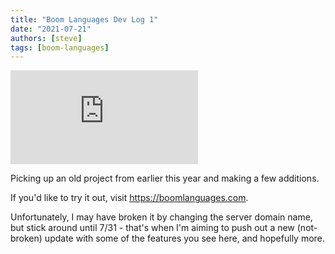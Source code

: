 ```yaml
---
title: "Boom Languages Dev Log 1"
date: "2021-07-21"
authors: [steve]
tags: [boom-languages]
---
```


<iframe className="youtube-video-player" src="https://www.youtube.com/embed/5kwHY_1ewd4" title="YouTube video player" frameBorder="0" allow="accelerometer; autoplay; clipboard-write; encrypted-media; gyroscope; picture-in-picture" allowFullScreen></iframe>

Picking up an old project from earlier this year and making a few additions.

If you'd like to try it out, visit https://boomlanguages.com.

Unfortunately, I may have broken it by changing the server domain name, but stick around until 7/31 - that's when I'm aiming to push out a new (not-broken) update with some of the features you see here, and hopefully more.